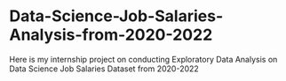 # Data-Science-Job-Salaries-Analysis-from-2020-2022
Here is my internship project on conducting Exploratory Data Analysis on Data Science Job Salaries Dataset from 2020-2022 
